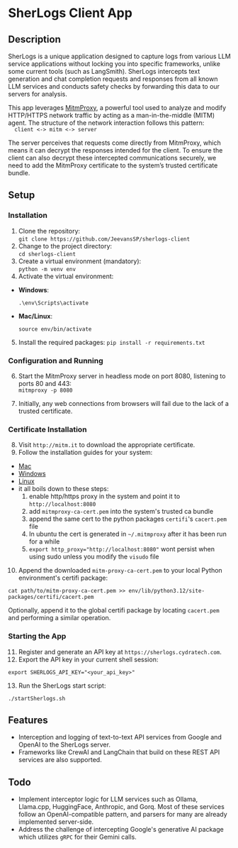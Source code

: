# SherLogs Client App

## Description

SherLogs is a unique application designed to capture logs from various LLM service applications without locking you into specific frameworks, unlike some current tools (such as LangSmith). SherLogs intercepts text generation and chat completion requests and responses from all known LLM services and conducts safety checks by forwarding this data to our servers for analysis.

This app leverages [MitmProxy](https://mitmproxy.org/), a powerful tool used to analyze and modify HTTP/HTTPS network traffic by acting as a man-in-the-middle (MITM) agent. The structure of the network interaction follows this pattern:  
 `   client <-> mitm <-> server  
  `

The server perceives that requests come directly from MitmProxy, which means it can decrypt the responses intended for the client. To ensure the client can also decrypt these intercepted communications securely, we need to add the MitmProxy certificate to the system’s trusted certificate bundle.

## Setup

### Installation

1. Clone the repository:  
   `git clone https://github.com/JeevansSP/sherlogs-client`
2. Change to the project directory:  
   `cd sherlogs-client`
3. Create a virtual environment (mandatory):  
   `python -m venv env`
4. Activate the virtual environment:

- **Windows**:
  ```
  .\env\Scripts\activate
  ```
- **Mac/Linux**:
  ```
  source env/bin/activate
  ```

5. Install the required packages:
   `pip install -r requirements.txt`

### Configuration and Running

6. Start the MitmProxy server in headless mode on port 8080, listening to ports 80 and 443:  
   `mitmproxy -p 8080`

7. Initially, any web connections from browsers will fail due to the lack of a trusted certificate.

### Certificate Installation

8. Visit `http://mitm.it` to download the appropriate certificate.
9. Follow the installation guides for your system:

- [Mac](https://www.youtube.com/watch?v=7BXsaU42yok&t=525s)
- [Windows](https://www.youtube.com/watch?v=AacH2L_D2B8)
- [Linux](https://www.youtube.com/watch?v=igcsLKDfssw) 
- it all boils down to these steps:
    1. enable http/https proxy in the system and point it to `http://localhost:8080`
    2. add `mitmproxy-ca-cert.pem` into the system's trusted ca bundle
    3. append the same cert to the python packages `certifi`'s `cacert.pem` file
    4. In ubuntu the cert is generated in `~/.mitmproxy` after it has been run for a while
    5. `export http_proxy="http://localhost:8080"` wont persist when using sudo unless you modify the `visudo` file


10. Append the downloaded `mitm-proxy-ca-cert.pem` to your local Python environment's certifi package:

```
cat path/to/mitm-proxy-ca-cert.pem >> env/lib/python3.12/site-packages/certifi/cacert.pem
```

Optionally, append it to the global certifi package by locating `cacert.pem` and performing a similar operation.

### Starting the App

11. Register and generate an API key at
    `https://sherlogs.cydratech.com`.
12. Export the API key in your current shell session:

```
export SHERLOGS_API_KEY="<your_api_key>"
```

13. Run the SherLogs start script:

```
./startSherlogs.sh
```

## Features

- Interception and logging of text-to-text API services from Google and OpenAI to the SherLogs server.
- Frameworks like CrewAI and LangChain that build on these REST API services are also supported.

## Todo

- Implement interceptor logic for LLM services such as Ollama, Llama.cpp, HuggingFace, Anthropic, and Gorq. Most of these services follow an OpenAI-compatible pattern, and parsers for many are already implemented server-side.
- Address the challenge of intercepting Google's generative AI package which utilizes `gRPC` for their Gemini calls.
